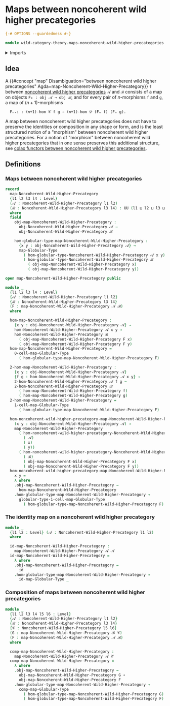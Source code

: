 # Maps between noncoherent wild higher precategories

```agda
{-# OPTIONS --guardedness #-}

module wild-category-theory.maps-noncoherent-wild-higher-precategories where
```

<details><summary>Imports</summary>

```agda
open import foundation.dependent-pair-types
open import foundation.function-types
open import foundation.identity-types
open import foundation.universe-levels

open import globular-types.globular-maps
open import globular-types.globular-types

open import wild-category-theory.noncoherent-wild-higher-precategories
```

</details>

## Idea

A
{{#concept "map" Disambiguation="between noncoherent wild higher precategories" Agda=map-Noncoherent-Wild-Higher-Precategory}}
`f` between
[noncoherent wild higher precategories](wild-category-theory.noncoherent-wild-higher-precategories.md)
`𝒜` and `ℬ` consists of a map on objects `F₀ : obj 𝒜 → obj ℬ`, and for every
pair of $n$-morphisms `f` and `g`, a map of $(n+1)$-morphisms

```text
  Fₙ₊₁ : (𝑛+1)-hom 𝒞 f g → (𝑛+1)-hom 𝒟 (Fₙ f) (Fₙ g).
```

A map between noncoherent wild higher precategories does not have to preserve
the identities or composition in any shape or form, and is the least structured
notion of a "morphism" between noncoherent wild higher precategories. For a
notion of "morphism" between noncoherent wild higher precategories that in one
sense preserves this additional structure, see
[colax functors between noncoherent wild higher precategories](wild-category-theory.colax-functors-noncoherent-wild-higher-precategories.md).

## Definitions

### Maps between noncoherent wild higher precategories

```agda
record
  map-Noncoherent-Wild-Higher-Precategory
  {l1 l2 l3 l4 : Level}
  (𝒜 : Noncoherent-Wild-Higher-Precategory l1 l2)
  (ℬ : Noncoherent-Wild-Higher-Precategory l3 l4) : UU (l1 ⊔ l2 ⊔ l3 ⊔ l4)
  where
  field
    obj-map-Noncoherent-Wild-Higher-Precategory :
      obj-Noncoherent-Wild-Higher-Precategory 𝒜 →
      obj-Noncoherent-Wild-Higher-Precategory ℬ

    hom-globular-type-map-Noncoherent-Wild-Higher-Precategory :
      {x y : obj-Noncoherent-Wild-Higher-Precategory 𝒜} →
      map-Globular-Type
        ( hom-globular-type-Noncoherent-Wild-Higher-Precategory 𝒜 x y)
        ( hom-globular-type-Noncoherent-Wild-Higher-Precategory ℬ
          ( obj-map-Noncoherent-Wild-Higher-Precategory x)
          ( obj-map-Noncoherent-Wild-Higher-Precategory y))

open map-Noncoherent-Wild-Higher-Precategory public

module _
  {l1 l2 l3 l4 : Level}
  {𝒜 : Noncoherent-Wild-Higher-Precategory l1 l2}
  {ℬ : Noncoherent-Wild-Higher-Precategory l3 l4}
  (F : map-Noncoherent-Wild-Higher-Precategory 𝒜 ℬ)
  where

  hom-map-Noncoherent-Wild-Higher-Precategory :
    {x y : obj-Noncoherent-Wild-Higher-Precategory 𝒜} →
    hom-Noncoherent-Wild-Higher-Precategory 𝒜 x y →
    hom-Noncoherent-Wild-Higher-Precategory ℬ
      ( obj-map-Noncoherent-Wild-Higher-Precategory F x)
      ( obj-map-Noncoherent-Wild-Higher-Precategory F y)
  hom-map-Noncoherent-Wild-Higher-Precategory =
    0-cell-map-Globular-Type
      ( hom-globular-type-map-Noncoherent-Wild-Higher-Precategory F)

  2-hom-map-Noncoherent-Wild-Higher-Precategory :
    {x y : obj-Noncoherent-Wild-Higher-Precategory 𝒜}
    {f g : hom-Noncoherent-Wild-Higher-Precategory 𝒜 x y} →
    2-hom-Noncoherent-Wild-Higher-Precategory 𝒜 f g →
    2-hom-Noncoherent-Wild-Higher-Precategory ℬ
      ( hom-map-Noncoherent-Wild-Higher-Precategory f)
      ( hom-map-Noncoherent-Wild-Higher-Precategory g)
  2-hom-map-Noncoherent-Wild-Higher-Precategory =
    1-cell-map-Globular-Type
      ( hom-globular-type-map-Noncoherent-Wild-Higher-Precategory F)

  hom-noncoherent-wild-higher-precategory-map-Noncoherent-Wild-Higher-Precategory :
    (x y : obj-Noncoherent-Wild-Higher-Precategory 𝒜) →
    map-Noncoherent-Wild-Higher-Precategory
      ( hom-noncoherent-wild-higher-precategory-Noncoherent-Wild-Higher-Precategory
        ( 𝒜)
        ( x)
        ( y))
      ( hom-noncoherent-wild-higher-precategory-Noncoherent-Wild-Higher-Precategory
        ( ℬ)
        ( obj-map-Noncoherent-Wild-Higher-Precategory F x)
        ( obj-map-Noncoherent-Wild-Higher-Precategory F y))
  hom-noncoherent-wild-higher-precategory-map-Noncoherent-Wild-Higher-Precategory
    x y =
    λ where
    .obj-map-Noncoherent-Wild-Higher-Precategory →
      hom-map-Noncoherent-Wild-Higher-Precategory
    .hom-globular-type-map-Noncoherent-Wild-Higher-Precategory →
      globular-type-1-cell-map-Globular-Type
        ( hom-globular-type-map-Noncoherent-Wild-Higher-Precategory F)
```

### The identity map on a noncoherent wild higher precategory

```agda
module _
  {l1 l2 : Level} (𝒜 : Noncoherent-Wild-Higher-Precategory l1 l2)
  where

  id-map-Noncoherent-Wild-Higher-Precategory :
    map-Noncoherent-Wild-Higher-Precategory 𝒜 𝒜
  id-map-Noncoherent-Wild-Higher-Precategory =
    λ where
    .obj-map-Noncoherent-Wild-Higher-Precategory →
      id
    .hom-globular-type-map-Noncoherent-Wild-Higher-Precategory →
      id-map-Globular-Type _
```

### Composition of maps between noncoherent wild higher precategories

```agda
module _
  {l1 l2 l3 l4 l5 l6 : Level}
  {𝒜 : Noncoherent-Wild-Higher-Precategory l1 l2}
  {ℬ : Noncoherent-Wild-Higher-Precategory l3 l4}
  {𝒞 : Noncoherent-Wild-Higher-Precategory l5 l6}
  (G : map-Noncoherent-Wild-Higher-Precategory ℬ 𝒞)
  (F : map-Noncoherent-Wild-Higher-Precategory 𝒜 ℬ)
  where

  comp-map-Noncoherent-Wild-Higher-Precategory :
    map-Noncoherent-Wild-Higher-Precategory 𝒜 𝒞
  comp-map-Noncoherent-Wild-Higher-Precategory =
    λ where
    .obj-map-Noncoherent-Wild-Higher-Precategory →
      obj-map-Noncoherent-Wild-Higher-Precategory G ∘
      obj-map-Noncoherent-Wild-Higher-Precategory F
    .hom-globular-type-map-Noncoherent-Wild-Higher-Precategory →
      comp-map-Globular-Type
        ( hom-globular-type-map-Noncoherent-Wild-Higher-Precategory G)
        ( hom-globular-type-map-Noncoherent-Wild-Higher-Precategory F)
```
